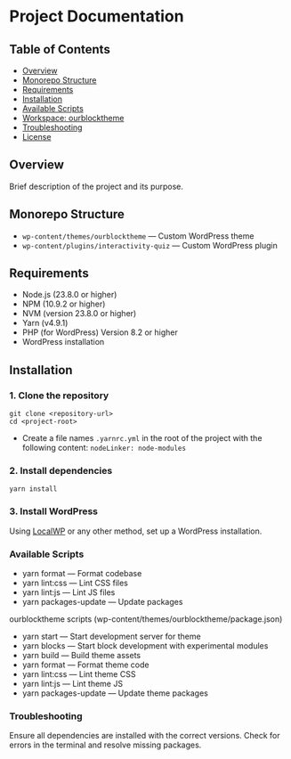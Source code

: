 # Project Documentation

## Table of Contents

- [Overview](#overview)
- [Monorepo Structure](#monorepo-structure)
- [Requirements](#requirements)
- [Installation](#installation)
- [Available Scripts](#available-scripts)
- [Workspace: ourblocktheme](#workspace-ourblocktheme)
- [Troubleshooting](#troubleshooting)
- [License](#license)

## Overview

Brief description of the project and its purpose.

## Monorepo Structure

- `wp-content/themes/ourblocktheme` — Custom WordPress theme
- `wp-content/plugins/interactivity-quiz` — Custom WordPress plugin

## Requirements

- Node.js (23.8.0 or higher)
- NPM (10.9.2 or higher)
- NVM (version 23.8.0 or higher)
- Yarn (v4.9.1)
- PHP (for WordPress) Version 8.2 or higher
- WordPress installation

## Installation

### 1. Clone the repository

```
git clone <repository-url>
cd <project-root>
````

- Create a file names `.yarnrc.yml` in the root of the project with the following content:
  `nodeLinker: node-modules`

### 2. Install dependencies

````
yarn install
````

### 3. Install WordPress

Using [LocalWP](https://localwp.com/) or any other method, set up a WordPress installation.

### Available Scripts

- yarn format — Format codebase
- yarn lint:css — Lint CSS files
- yarn lint:js — Lint JS files
- yarn packages-update — Update packages

ourblocktheme scripts (wp-content/themes/ourblocktheme/package.json)

- yarn start — Start development server for theme
- yarn blocks — Start block development with experimental modules
- yarn build — Build theme assets
- yarn format — Format theme code
- yarn lint:css — Lint theme CSS
- yarn lint:js — Lint theme JS
- yarn packages-update — Update theme packages

### Troubleshooting

Ensure all dependencies are installed with the correct versions.
Check for errors in the terminal and resolve missing packages.
